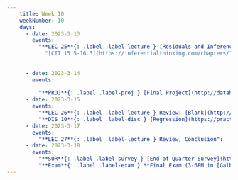 ```yaml
---
    title: Week 10
    weekNumber: 10
    days:
      - date: 2023-3-13
        events:
          "**LEC 25**{: .label .label-lecture } [Residuals and Inference](http://datahub.ucsd.edu/user-redirect/git-sync?repo=https://github.com/dsc-courses/dsc10-2023-wi&subPath=lectures/lec25/lec25.ipynb) [✏️](resources/lectures/lec25/lec25.html)":
            "[CIT 15.5-16.3](https://inferentialthinking.com/chapters/15/5/Visual_Diagnostics.html)"
                
          
      - date: 2023-3-14
        events:
          
          "**PROJ**{: .label .label-proj } [Final Project](http://datahub.ucsd.edu/user-redirect/git-sync?repo=https://github.com/dsc-courses/dsc10-2023-wi&subPath=projects/final_project/FinalProject.ipynb)":
      - date: 2023-3-15
        events:
          "**LEC 26**{: .label .label-lecture } Review: [Blank](http://datahub.ucsd.edu/user-redirect/git-sync?repo=https://github.com/dsc-courses/dsc10-2023-wi&subPath=lectures/lec26/lec26_blank.ipynb), [Solutions](http://datahub.ucsd.edu/user-redirect/git-sync?repo=https://github.com/dsc-courses/dsc10-2023-wi&subPath=lectures/lec26/lec26_solutions.ipynb) [✏️](resources/lectures/lec26/lec26_solutions.html)":
          "**DIS 10**{: .label .label-disc } [Regression](https://practice.dsc10.com/disc10/index.html) - [Dasha 🎥](https://podcast.ucsd.edu/watch/wi23/dsc10_d00/58), [Dylan 🎥](https://podcast.ucsd.edu/watch/wi23/dsc10_a00/54)":
      - date: 2023-3-17
        events:
          "**LEC 27**{: .label .label-lecture } Review, Conclusion":
      - date: 2023-3-18
        events:
          "**SUR**{: .label .label-survey } [End of Quarter Survey](https://forms.gle/pmorTbJ18ufDBeiq8) + [CAPEs](https://cape.ucsd.edu/)":
          "**Exam**{: .label .label-exam } **Final Exam (3-6PM in [Galbraith Hall 242](https://map.concept3d.com/?id=1005#!m/553423))**":
---
```



